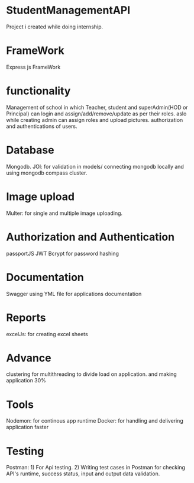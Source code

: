 # StudentManagementAPI
Project i created while doing internship.

# FrameWork
Express js FrameWork

# functionality 
 Management of school in which Teacher, student and superAdmin(HOD or Principal) can login and assign/add/remove/update as per their roles.
 aslo while creating admin can assign roles and upload pictures.
 authorization and authentications of users.
 
# Database
  Mongodb.
  JOI: for validation in models/
  connecting mongodb locally and using mongodb compass cluster.

# Image upload
  Multer: for single and multiple image uploading.

# Authorization and Authentication
 passportJS
 JWT
 Bcrypt for password hashing

# Documentation
  Swagger using YML file for applications documentation
  
# Reports
  excelJs: for creating excel sheets

# Advance  
 clustering for multithreading to divide load on application.
 and making application 30%
 
# Tools
  Nodemon: for continous app runtime
  Docker: for handling and delivering application faster 

# Testing
  Postman: 1) For Api testing.
           2) Writing test cases in Postman for checking API's runtime, success status, input and output data validation.
